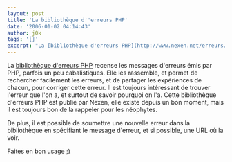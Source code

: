 ```yaml
---
layout: post
title: 'La bibliothèque d''erreurs PHP'
date: '2006-01-02 04:14:43'
author: j0k
tags: '[]'
excerpt: "La [bibliothèque d'erreurs PHP](http://www.nexen.net/erreurs/) recense les messages d'erreurs émis par PHP, parfois un peu cabalistiques. Elle les rassemble, et permet de rechercher facilement les erreurs, et de partager les expériences de chacun, pour corriger cette erreur.     \nIl est toujours intéressant de trouver l'erreur que l'on a, et surtout de      …"
---
```


La [bibliothèque d'erreurs PHP](http://www.nexen.net/erreurs/) recense les messages d'erreurs émis par PHP, parfois un peu cabalistiques. Elle les rassemble, et permet de rechercher facilement les erreurs, et de partager les expériences de chacun, pour corriger cette erreur.
Il est toujours intéressant de trouver l'erreur que l'on a, et surtout de savoir pourquoi on l'a. Cette bibliothèque d'erreurs PHP est publié par Nexen, elle existe depuis un bon moment, mais il est toujours bon de la rappeler pour les néophytes.

De plus, il est possible de soumettre une nouvelle erreur dans la bibliothèque en spécifiant le message d'erreur, et si possible, une URL où la voir.

Faites en bon usage ;)
